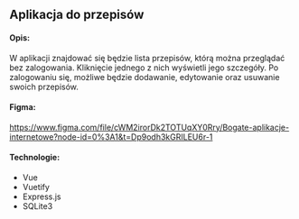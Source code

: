 ## Aplikacja do przepisów



#### Opis:

W aplikacji znajdować się będzie lista przepisów, którą można przeglądać bez zalogowania. Kliknięcie jednego z nich wyświetli jego szczegóły. Po zalogowaniu się, możliwe będzie dodawanie, edytowanie oraz usuwanie swoich przepisów.

#### Figma: 

https://www.figma.com/file/cWM2irorDk2TOTUqXY0Rry/Bogate-aplikacje-internetowe?node-id=0%3A1&t=Dp9odh3kGRILEU6r-1

#### Technologie:

- Vue
- Vuetify
- Express.js
- SQLite3